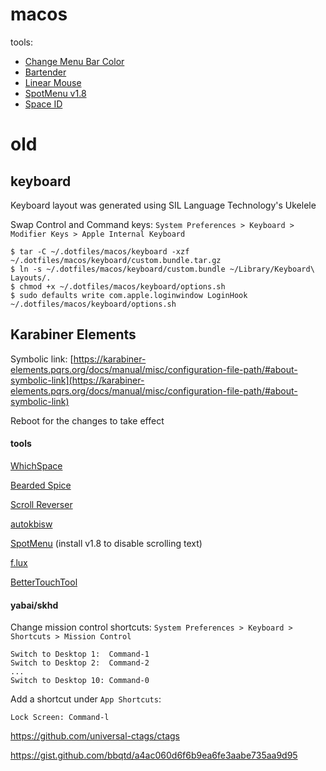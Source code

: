 # macos

tools:

- [Change Menu Bar Color](https://github.com/igorkulman/ChangeMenuBarColor)
- [Bartender](https://www.macbartender.com)
- [Linear Mouse](https://linearmouse.org/)
- [SpotMenu v1.8](https://github.com/kmikiy/SpotMenu)
- [Space ID](https://github.com/dshnkao/SpaceId)



# old

## keyboard

Keyboard layout was generated using SIL Language Technology's Ukelele

Swap Control and Command keys: `System Preferences > Keyboard > Modifier Keys > Apple Internal Keyboard`

```
$ tar -C ~/.dotfiles/macos/keyboard -xzf ~/.dotfiles/macos/keyboard/custom.bundle.tar.gz
$ ln -s ~/.dotfiles/macos/keyboard/custom.bundle ~/Library/Keyboard\ Layouts/.
$ chmod +x ~/.dotfiles/macos/keyboard/options.sh
$ sudo defaults write com.apple.loginwindow LoginHook ~/.dotfiles/macos/keyboard/options.sh
```

## Karabiner Elements

Symbolic link: [https://karabiner-elements.pqrs.org/docs/manual/misc/configuration-file-path/#about-symbolic-link](https://karabiner-elements.pqrs.org/docs/manual/misc/configuration-file-path/#about-symbolic-link)

Reboot for the changes to take effect

#### tools

[WhichSpace](https://github.com/gechr/WhichSpace)

[Bearded Spice](https://github.com/beardedspice/beardedspice)

[Scroll Reverser](https://github.com/pilotmoon/Scroll-Reverser)

[autokbisw](https://github.com/jeantil/autokbisw)

[SpotMenu](https://github.com/kmikiy/SpotMenu) (install v1.8 to disable scrolling text)

[f.lux](https://justgetflux.com)

[BetterTouchTool](https://folivora.ai/)

#### yabai/skhd

Change mission control shortcuts: `System Preferences > Keyboard > Shortcuts > Mission Control`

```
Switch to Desktop 1:  Command-1
Switch to Desktop 2:  Command-2
...
Switch to Desktop 10: Command-0
```

Add a shortcut under `App Shortcuts`:
```
Lock Screen: Command-l
```

https://github.com/universal-ctags/ctags

https://gist.github.com/bbqtd/a4ac060d6f6b9ea6fe3aabe735aa9d95
